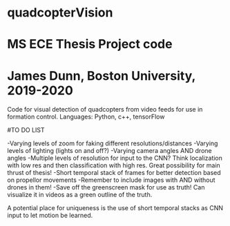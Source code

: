 # quadcopterVision
# MS ECE Thesis Project code
# James Dunn, Boston University, 2019-2020

Code for visual detection of quadcopters from video feeds for use in formation control.
Languages: Python, c++, tensorFlow


#TO DO LIST

-Varying levels of zoom for faking different resolutions/distances
-Varying levels of lighting (lights on and off?)
-Varying camera angles AND drone angles
-Multiple levels of resolution for input to the CNN? Think localization with low res and then classification with high res. Great possibility for main thrust of thesis!
-Short temporal stack of frames for better detection based on propellor movements
-Remember to include images with AND without drones in them!
-Save off the greenscreen mask for use as truth! Can visualize it in videos as a green outline of the truth.

A potential place for uniqueness is the use of short temporal stacks as CNN input to let motion be learned.
